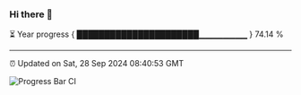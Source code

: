 ### Hi there 👋

⏳ Year progress { ██████████████████████▁▁▁▁▁▁▁▁ } 74.14 %

---

⏰ Updated on Sat, 28 Sep 2024 08:40:53 GMT

![Progress Bar CI](https://github.com/IshwaranRudhara/GIT-ACTION/workflows/Progress%20Bar%20CI/badge.svg)
